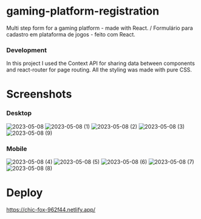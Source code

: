 # gaming-platform-registration
Multi step form for a gaming platform - made with React. / Formulário para cadastro em plataforma de jogos - feito com React.

### Development
In this project I used the Context API for sharing data between components and react-router for page routing. All the styling was made with pure CSS.

# Screenshots 
### Desktop

![2023-05-08](https://user-images.githubusercontent.com/104312621/236832123-e2afad5e-c201-4111-a111-07ccd528561b.png)
![2023-05-08 (1)](https://user-images.githubusercontent.com/104312621/236832387-5607ea55-29aa-4f9b-8c0e-13fadde4f0c4.png)
![2023-05-08 (2)](https://user-images.githubusercontent.com/104312621/236832533-a15c57cb-a695-4296-ae31-ee8723122e7f.png)
![2023-05-08 (3)](https://user-images.githubusercontent.com/104312621/236832786-2aab2434-4234-4b76-91a0-f55ef6d9b658.png)
![2023-05-08 (9)](https://user-images.githubusercontent.com/104312621/236833173-cd62a07d-58df-4bc7-a781-59c9e3feab1e.png)

### Mobile 

![2023-05-08 (4)](https://user-images.githubusercontent.com/104312621/236833373-af00de5a-394f-4b2e-ada1-384ebcfd269b.png)
![2023-05-08 (5)](https://user-images.githubusercontent.com/104312621/236833586-e7ca9dc6-8169-4aee-ae44-913202044645.png)
![2023-05-08 (6)](https://user-images.githubusercontent.com/104312621/236833812-84223e0c-9077-4420-bb6e-8613d26a79c2.png)
![2023-05-08 (7)](https://user-images.githubusercontent.com/104312621/236833973-f59402ec-aa5c-4822-b215-149bd104837b.png)
![2023-05-08 (8)](https://user-images.githubusercontent.com/104312621/236834137-f1c71428-a109-4832-976b-8e53eb78723c.png)


# Deploy
https://chic-fox-962f44.netlify.app/

